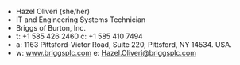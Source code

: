 - Hazel Oliveri (she/her)
- IT and Engineering Systems Technician
- Briggs of Burton, Inc.
- t: +1 585 426 2460 c: +1 585 410 7494
- a: 1163 Pittsford-Victor Road, Suite 220, Pittsford, NY 14534. USA.
- w: www.briggsplc.com e: Hazel.Oliveri@briggsplc.com



<!---
haz-oli/haz-oli is a ✨ special ✨ repository because its `README.md` (this file) appears on your GitHub profile.
You can click the Preview link to take a look at your changes.
--->
